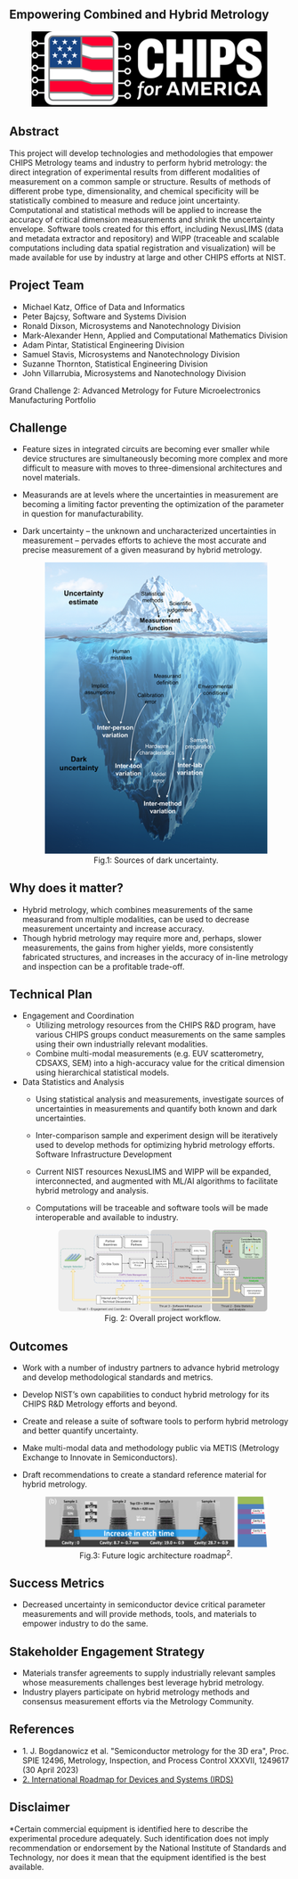 <div id="project-title" class="section">

## Empowering Combined and Hybrid Metrology

<figure>
<img src="chips_logo.png" alt="Image description" />
</figure>

</div>


<div id="abstract" class="section">

## Abstract

This project will develop technologies and methodologies that empower
CHIPS Metrology teams and industry to perform hybrid metrology: the
direct integration of experimental results from different modalities of
measurement on a common sample or structure. Results of methods of
different probe type, dimensionality, and chemical specificity will be
statistically combined to measure and reduce joint uncertainty.
Computational and statistical methods will be applied to increase the
accuracy of critical dimension measurements and shrink the uncertainty
envelope. Software tools created for this effort, including NexusLIMS
(data and metadata extractor and repository) and WIPP (traceable and
scalable computations including data spatial registration and
visualization) will be made available for use by industry at large and
other CHIPS efforts at NIST.

</div>

<div id="project-team" class="section">

## Project Team

- Michael Katz, Office of Data and Informatics
- Peter Bajcsy, Software and Systems Division
- Ronald Dixson, Microsystems and Nanotechnology Division
- Mark-Alexander Henn, Applied and Computational Mathematics Division
- Adam Pintar, Statistical Engineering Division
- Samuel Stavis, Microsystems and Nanotechnology Division
- Suzanne Thornton, Statistical Engineering Division
- John Villarrubia, Microsystems and Nanotechnology Division

  

Grand Challenge 2: Advanced Metrology for Future Microelectronics
Manufacturing Portfolio

</div>

<div id="challenge" class="section">

## Challenge

- Feature sizes in integrated circuits are becoming ever smaller while
  device structures are simultaneously becoming more complex and more
  difficult to measure with moves to three-dimensional architectures and
  novel materials.
- Measurands are at levels where the uncertainties in measurement are
  becoming a limiting factor preventing the optimization of the
  parameter in question for manufacturability.
- Dark uncertainty – the unknown and uncharacterized uncertainties in
  measurement – pervades efforts to achieve the most accurate and
  precise measurement of a given measurand by hybrid metrology.

	<div style="text-align: center;">

	<figure>
	<img src="fig1.png" alt="Image description" />
	<figcaption>Fig.1: Sources of dark uncertainty.</figcaption>
	</figure>

	</div>

</div>

<div id="why-does-it-matter" class="section">

## Why does it matter?

- Hybrid metrology, which combines measurements of the same measurand
  from multiple modalities, can be used to decrease measurement
  uncertainty and increase accuracy.
- Though hybrid metrology may require more and, perhaps, slower
  measurements, the gains from higher yields, more consistently
  fabricated structures, and increases in the accuracy of in-line
  metrology and inspection can be a profitable trade-off.

</div>

<div id="technical-plan" class="section">

## Technical Plan

- Engagement and Coordination
  - Utilizing metrology resources from the CHIPS R&D program, have
    various CHIPS groups conduct measurements on the same samples using
    their own industrially relevant modalities.
  - Combine multi-modal measurements (e.g. EUV scatterometry, CDSAXS,
    SEM) into a high-accuracy value for the critical dimension using
    hierarchical statistical models.
- Data Statistics and Analysis
  - Using statistical analysis and measurements, investigate sources of
    uncertainties in measurements and quantify both known and dark
    uncertainties.
  - Inter-comparison sample and experiment design will be iteratively
    used to develop methods for optimizing hybrid metrology efforts.
    Software Infrastructure Development
  - Current NIST resources NexusLIMS and WIPP will be expanded,
    interconnected, and augmented with ML/AI algorithms to facilitate
    hybrid metrology and analysis.
  - Computations will be traceable and software tools will be made
    interoperable and available to industry.

	<div style="text-align: center;">

	<figure>
	<img src="fig2.png" alt="Image description" />
	<figcaption>Fig. 2: Overall project workflow.</figcaption>
	</figure>

	</div>

</div>

<div id="outcome" class="section">

## Outcomes

- Work with a number of industry partners to advance hybrid metrology
  and develop methodological standards and metrics.
- Develop NIST’s own capabilities to conduct hybrid metrology for its
  CHIPS R&D Metrology efforts and beyond.
- Create and release a suite of software tools to perform hybrid
  metrology and better quantify uncertainty.
- Make multi-modal data and methodology public via METIS (Metrology
  Exchange to Innovate in Semiconductors).
- Draft recommendations to create a standard reference material for
  hybrid metrology.

	<div style="text-align: center;">

	<figure>
	<img src="fig3.png" alt="Image description" />
	<figcaption>Fig.3: Future logic architecture
	roadmap<sup>2</sup>.</figcaption>
	</figure>
	</div>


</div>

<div id="success-metrics" class="section">

## Success Metrics

- Decreased uncertainty in semiconductor device critical parameter
  measurements and will provide methods, tools, and materials to empower
  industry to do the same.

</div>

<div id="stakeholder-engagement-strategy" class="section">

## Stakeholder Engagement Strategy

- Materials transfer agreements to supply industrially relevant samples
  whose measurements challenges best leverage hybrid metrology.
- Industry players participate on hybrid metrology methods and consensus
  measurement efforts via the Metrology Community.

</div>

<div id="references" class="section">

## References

- 1\. J. Bogdanowicz et al. "Semiconductor metrology for the 3D era",
  Proc. SPIE 12496, Metrology, Inspection, and Process Control XXXVII,
  1249617 (30 April 2023)
- [2. International Roadmap for Devices and Systems
  (IRDS)](https://irds.ieee.org/images/files/pdf/2023/2023IRDS_MET.pdf)

</div>

<div id="disclaimer" class="section">

## Disclaimer

\*Certain commercial equipment is identified here to describe the
experimental procedure adequately. Such identification does not imply
recommendation or endorsement by the National Institute of Standards and
Technology, nor does it mean that the equipment identified is the best
available.

</div>
